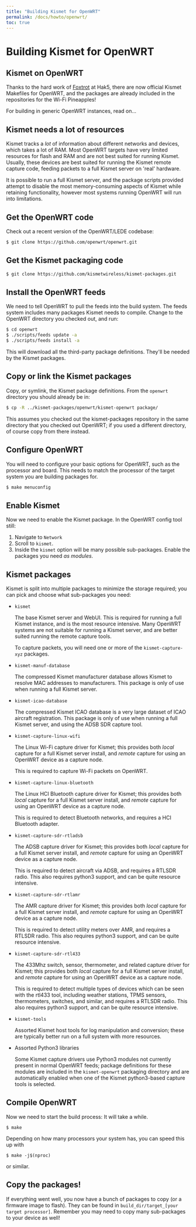 ```yaml
---
title: "Building Kismet for OpenWRT"
permalink: /docs/howto/openwrt/
toc: true
---
```


# Building Kismet for OpenWRT 

## Kismet on OpenWRT

Thanks to the hard work of [Foxtrot](https://twitter.com/justfoxtrot) at Hak5, there are now official Kismet Makefiles for OpenWRT, and the packages are already included in the repositories for the Wi-Fi Pineapples!

For building in generic OpenWRT instances, read on...

## Kismet needs a lot of resources

Kismet tracks a *lot* of information about different networks and devices, which takes a lot of RAM.  Most OpenWRT targets have very limited resources for flash and RAM and are not best suited for running Kismet.  Usually, these devices are best suited for running the Kismet remote capture code, feeding packets to a full Kismet server on 'real' hardware.

It is possible to run a full Kismet server, and the package scripts provided attempt to disable the most memory-consuming aspects of Kismet while retaining functionality, however most systems running OpenWRT will run into limitations.

## Get the OpenWRT code

Check out a recent version of the OpenWRT/LEDE codebase:

```bash
$ git clone https://github.com/openwrt/openwrt.git
```

## Get the Kismet packaging code

```bash
$ git clone https://github.com/kismetwireless/kismet-packages.git
```

## Install the OpenWRT feeds

We need to tell OpenWRT to pull the feeds into the build system.  The feeds system includes many packages Kismet needs to compile.  Change to the OpenWRT directory you checked out, and run:

```bash
$ cd openwrt
$ ./scripts/feeds update -a
$ ./scripts/feeds install -a
```

This will download all the third-party package definitions.  They'll be needed by the Kismet packages.

## Copy or link the Kismet packages

Copy, or symlink, the Kismet package definitions.  From the `openwrt` directory you should already be in:

```bash
$ cp -R ../kismet-packages/openwrt/kismet-openwrt package/
```

This assumes you checked out the kismet-packages repository in the same directory that  you checked out OpenWRT; if you used a different directory, of course copy from there instead.

## Configure OpenWRT

You will need to configure your basic options for OpenWRT, such as the processor and board.  This needs to match the processor of the target system you are building packages for.

```bash
$ make menuconfig
```

## Enable Kismet

Now we need to enable the Kismet package.  In the OpenWRT config tool still:

1. Navigate to `Network` 
2. Scroll to `kismet`.
3. Inside the `kismet` option will be many possible sub-packages.  Enable the packages you need *as modules*.

## Kismet packages

Kismet is split into multiple packages to minimize the storage required; you can pick and choose what sub-packages you need:

* `kismet` 

    The base Kismet server and WebUI.  This is required for running a full Kismet instance, and is the most resource intensive.  Many OpenWRT systems are not suitable for running a Kismet server, and are better suited running the remote capture tools.

    To capture packets, you will need one or more of the `kismet-capture-xyz` packages.

* `kismet-manuf-database`

    The compressed Kismet manufacturer database allows Kismet to resolve MAC addresses to manufacturers.  This package is only of use when running a full Kismet server.

* `kismet-icao-database`

    The compressed Kismet ICAO database is a very large dataset of ICAO aircraft registration.  This package is only of use when running a full Kismet server, and using the ADSB SDR capture tool.

* `kismet-capture-linux-wifi`

    The Linux Wi-Fi capture driver for Kismet; this provides both *local* capture for a full Kismet server install, and *remote* capture for using an OpenWRT device as a capture node.

    This is required to capture Wi-Fi packets on OpenWRT.

* `kismet-capture-linux-bluetooth`

    The Linux HCI Bluetooth capture driver for Kismet; this provides both *local* capture for a full Kismet server install, and *remote* capture for using an OpenWRT device as a capture node.

    This is required to detect Bluetooth networks, and requires a HCI Bluetooth adapter.

* `kismet-capture-sdr-rtladsb`

    The ADSB capture driver for Kismet; this provides both *local* capture for a full Kismet server install, and *remote* capture for using an OpenWRT device as a capture node.

    This is required to detect aircraft via ADSB, and requires a RTLSDR radio.  This also requires python3 support, and can be quite resource intensive.

* `kismet-capture-sdr-rtlamr`

    The AMR capture driver for Kismet; this provides both *local* capture for a full Kismet server install, and *remote* capture for using an OpenWRT device as a capture node.

    This is required to detect utility meters over AMR, and requires a RTLSDR radio.  This also requires python3 support, and can be quite resource intensive.

* `kismet-capture-sdr-rtl433`

    The 433Mhz switch, sensor, thermometer, and related capture driver for Kismet; this provides both *local* capture for a full Kismet server install, and *remote* capture for using an OpenWRT device as a capture node.

    This is required to detect multiple types of devices which can be seen with the rtl433 tool, including weather stations, TPMS sensors, thermometers, switches, and similar, and requires a RTLSDR radio.  This also requires python3 support, and can be quite resource intensive.

* `kismet-tools`

    Assorted Kismet host tools for log manipulation and conversion; these are typically better run on a full system with more resources.

* Assorted Python3 libraries

    Some Kismet capture drivers use Python3 modules not currently present in normal OpenWRT feeds; package definitions for these modules are included in the `kismet-openwrt` packaging directory and are automatically enabled when one of the Kismet python3-based capture tools is selected.

## Compile OpenWRT

Now we need to start the build process:  It will take a while.

```
$ make
```

Depending on how many processors your system has, you can speed this up with

```
$ make -j$(nproc)
```

or similar.

## Copy the packages!

If everything went well, you now have a bunch of packages to copy (or a firmware image to flash).  They can be found in `build_dir/target_[your target processor]`.  Remember you may need to copy many sub-packages to your device as well!


